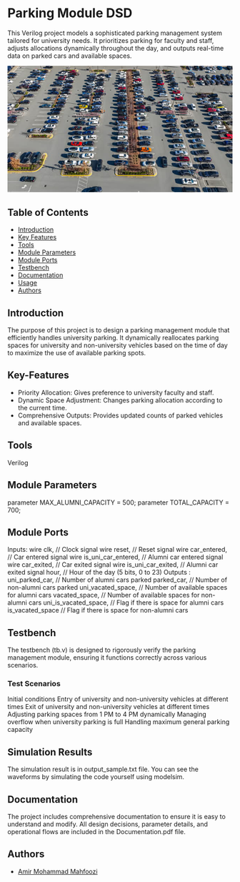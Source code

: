 # Parking Module DSD

This Verilog project models a sophisticated parking management system tailored for university needs. It prioritizes parking for faculty and staff, adjusts allocations dynamically throughout the day, and outputs real-time data on parked cars and available spaces.

![_parking.jpg](https://raw.githubusercontent.com/amirMahfoozi/Parking-Module-DSD/main/parking.jpg)

## Table of Contents
- [Introduction](#Introduction)
- [Key Features](#Key-Features)
- [Tools](#tools)
- [Module Parameters](#module-parameters)
- [Module Ports](#module-ports)
- [Testbench](#testbench)
- [Documentation](#documentation)
- [Usage](#usage)
- [Authors](#authors)

## Introduction
The purpose of this project is to design a parking management module that efficiently handles university parking. It dynamically reallocates parking spaces for university and non-university vehicles based on the time of day to maximize the use of available parking spots.

## Key-Features
- Priority Allocation: Gives preference to university faculty and staff.
- Dynamic Space Adjustment: Changes parking allocation according to the current time.
- Comprehensive Outputs: Provides updated counts of parked vehicles and available spaces.

## Tools
Verilog

## Module Parameters
parameter MAX_ALUMNI_CAPACITY = 500;
parameter TOTAL_CAPACITY = 700;

## Module Ports
Inputs:
wire clk,                  // Clock signal
wire reset,                // Reset signal
wire car_entered,          // Car entered signal
wire is_uni_car_entered,   // Alumni car entered signal
wire car_exited,           // Car exited signal
wire is_uni_car_exited,    // Alumni car exited signal
hour,           // Hour of the day (5 bits, 0 to 23)
Outputs :
uni_parked_car,      // Number of alumni cars parked
parked_car,          // Number of non-alumni cars parked
uni_vacated_space,   // Number of available spaces for alumni cars
vacated_space,       // Number of available spaces for non-alumni cars
uni_is_vacated_space,      // Flag if there is space for alumni cars
is_vacated_space           // Flag if there is space for non-alumni cars

## Testbench
The testbench (tb.v) is designed to rigorously verify the parking management module, ensuring it functions correctly across various scenarios.

### Test Scenarios
Initial conditions
Entry of university and non-university vehicles at different times
Exit of university and non-university vehicles at different times
Adjusting parking spaces from 1 PM to 4 PM dynamically
Managing overflow when university parking is full
Handling maximum general parking capacity

## Simulation Results
The simulation result is in output_sample.txt file. You can see the waveforms by simulating the code yourself using modelsim.

## Documentation
The project includes comprehensive documentation to ensure it is easy to understand and modify. All design decisions, parameter details, and operational flows are included in the Documentation.pdf file.

## Authors
- [Amir Mohammad Mahfoozi](https://github.com/amirMahfoozi)
